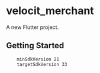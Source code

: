 # velocit_merchant

A new Flutter project.

## Getting Started
        minSdkVersion 21
        targetSdkVersion 33
